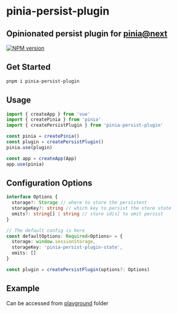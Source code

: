 # pinia-persist-plugin

## Opinionated persist plugin for [pinia@next](https://pinia.esm.dev/)

[![NPM version](https://img.shields.io/npm/v/pinia-persist-plugin?color=a1b858&label=)](https://www.npmjs.com/package/pinia-persist-plugin)

## Get Started

```bash
pnpm i pinia-persist-plugin
```

## Usage

```typescript
import { createApp } from 'vue'
import { createPinia } from 'pinia'
import { createPersistPlugin } from 'pinia-persist-plugin'

const pinia = createPinia()
const plugin = createPersistPlugin()
pinia.use(plugin)

const app = createApp(App)
app.use(pinia)
```

## Configuration Options

```typescript
interface Options {
  storage?: Storage // where to store the persistent
  storageKey?: string // which key to persist the store state
  omits?: string[] | string // store id[s] to omit persist
}

// The default config is here
const defaultOptions: Required<Options> = {
  storage: window.sessionStorage,
  storageKey: 'pinia-persist-plugin-state',
  omits: []
}

const plugin = createPersistPlugin(options?: Options)
```

## Example

Can be accessed from [playground](https://github.com/guygubaby/pinia-persist-plugin/tree/main/playground) folder
